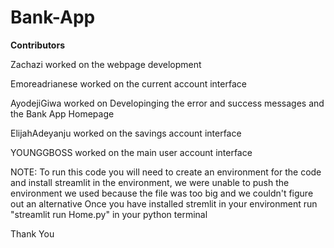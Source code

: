 # Bank-App
**Contributors**

Zachazi worked on the webpage development

Emoreadrianese worked on the current account interface

AyodejiGiwa worked on Developinging the error and success messages and the Bank App Homepage

ElijahAdeyanju worked on the savings account interface

YOUNGGBOSS worked on the main user account interface

NOTE:
To run this code you will need to create an environment for the code and install streamlit in the environment, we were unable to push the environment we used because the file was too big and we couldn't figure out an alternative
Once you have installed stremlit in your environment run "streamlit run Home.py" in your python terminal

Thank You
